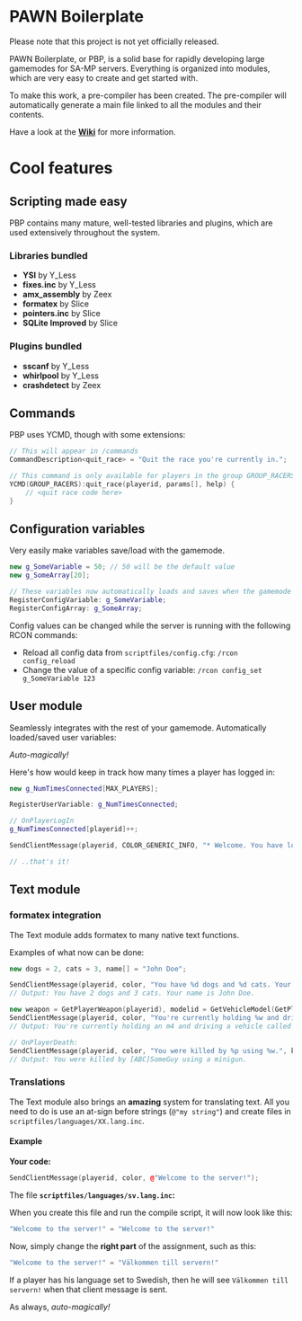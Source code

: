# PAWN Boilerplate

Please note that this project is not yet officially released.

PAWN Boilerplate, or PBP, is a solid base for rapidly developing large gamemodes for SA-MP servers.
Everything is organized into modules, which are very easy to create and get started with.

To make this work, a pre-compiler has been created. The pre-compiler will automatically generate a main file linked to all the modules and their contents.

Have a look at the **[Wiki](https://github.com/oscar-broman/PAWN-Boilerplate/wiki)** for more information.

# Cool features

## Scripting made easy

PBP contains many mature, well-tested libraries and plugins, which are used extensively throughout the system.

### Libraries bundled

* **YSI** by Y_Less
* **fixes.inc** by Y_Less
* **amx_assembly** by Zeex
* **formatex** by Slice
* **pointers.inc** by Slice
* **SQLite Improved** by Slice

### Plugins bundled

* **sscanf** by Y_Less
* **whirlpool** by Y_Less
* **crashdetect** by Zeex

## Commands

PBP uses YCMD, though with some extensions:

```C++
// This will appear in /commands
CommandDescription<quit_race> = "Quit the race you're currently in.";

// This command is only available for players in the group GROUP_RACERS
YCMD(GROUP_RACERS):quit_race(playerid, params[], help) {
	// <quit race code here>
}
```

## Configuration variables

Very easily make variables save/load with the gamemode.

```C++
new g_SomeVariable = 50; // 50 will be the default value
new g_SomeArray[20];

// These variables now automatically loads and saves when the gamemode inits/exits
RegisterConfigVariable: g_SomeVariable;
RegisterConfigArray: g_SomeArray;
```

Config values can be changed while the server is running with the following RCON commands:

* Reload all config data from `scriptfiles/config.cfg`: `/rcon config_reload`
* Change the value of a specific config variable: `/rcon config_set g_SomeVariable 123`

## User module

Seamlessly integrates with the rest of your gamemode. Automatically loaded/saved user variables:

*Auto-magically!*

Here's how would keep in track how many times a player has logged in:

```C++
new g_NumTimesConnected[MAX_PLAYERS];

RegisterUserVariable: g_NumTimesConnected;

// OnPlayerLogIn
g_NumTimesConnected[playerid]++;

SendClientMessage(playerid, COLOR_GENERIC_INFO, "* Welcome. You have logged in %d times.", g_NumTimesConnected[playerid]);

// ..that's it!
```

## Text module

### formatex integration

The Text module adds formatex to many native text functions.

Examples of what now can be done:

```C++
new dogs = 2, cats = 3, name[] = "John Doe";

SendClientMessage(playerid, color, "You have %d dogs and %d cats. Your name is %s.", dogs, cats, name);
// Output: You have 2 dogs and 3 cats. Your name is John Doe.

new weapon = GetPlayerWeapon(playerid), modelid = GetVehicleModel(GetPlayerVehicleID(playerid));
SendClientMessage(playerid, color, "You're currently holding %w and driving a vehicle called %v.", weapon, modelid);
// Output: You're currently holding an m4 and driving a vehicle called Infernus.

// OnPlayerDeath:
SendClientMessage(playerid, color, "You were killed by %p using %w.", killerid, reason);
// Output: You were killed by [ABC]SomeGuy using a minigun.
```

### Translations

The Text module also brings an **amazing** system for translating text. All you need to do is use an at-sign before strings (`@"my string"`) and create files in `scriptfiles/languages/XX.lang.inc`.

#### Example

**Your code:**

```C++
SendClientMessage(playerid, color, @"Welcome to the server!");
```

The file **`scriptfiles/languages/sv.lang.inc`:**

When you create this file and run the compile script, it will now look like this:

```C++
"Welcome to the server!" = "Welcome to the server!"
```

Now, simply change the **right part** of the assignment, such as this:

```C++
"Welcome to the server!" = "Välkommen till servern!"
```

If a player has his language set to Swedish, then he will see `Välkommen till servern!` when that client message is sent. 

As always, *auto-magically!*